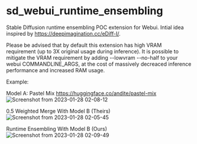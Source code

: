 # sd_webui_runtime_ensembling
Stable Diffusion runtime ensembling POC extension for Webui. Intial idea inspired by https://deepimagination.cc/eDiff-I/.

Please be advised that by default this extension has high VRAM requirement (up to 3X original usage during inference).
It is possible to mitigate the VRAM requirement by adding --lowvram --no-half to your webui COMMANDLINE_ARGS, at the cost of massively decreaced inference performance and increased RAM usage.

Example:

Model A: Pastel Mix https://huggingface.co/andite/pastel-mix
![Screenshot from 2023-01-28 02-08-12](https://user-images.githubusercontent.com/121544382/215283961-aac4a741-05c0-489f-80fb-f90df8f47586.png)

0.5 Weighted Merge With Model B (Theirs)
![Screenshot from 2023-01-28 02-05-45](https://user-images.githubusercontent.com/121544382/215284116-1eb53920-3409-4064-965b-6175b431de8d.png)

Runtime Ensembling With Model B (Ours)
![Screenshot from 2023-01-28 02-09-49](https://user-images.githubusercontent.com/121544382/215284145-5d33327e-2cfa-48c2-b039-5b4c0bae8881.png)
